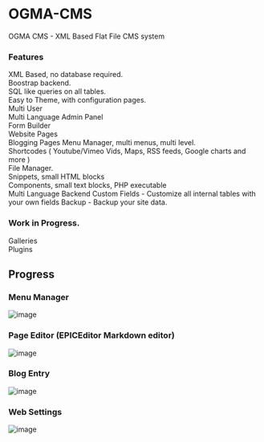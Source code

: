 OGMA-CMS
========

OGMA CMS - XML Based Flat File CMS system

### Features 

XML Based, no database required.  
Boostrap backend.   
SQL like queries on all tables.  
Easy to Theme, with configuration pages.  
Multi User  
Multi Language Admin Panel  
Form Builder  
Website Pages  
Blogging Pages
Menu Manager, multi menus, multi level.  
Shortcodes ( Youtube/Vimeo Vids, Maps, RSS feeds, Google charts and more )   
File Manager.  
Snippets, small HTML blocks  
Components, small text blocks, PHP executable  
Multi Language Backend
Custom Fields - Customize all internal tables with your own fields
Backup - Backup your site data. 


### Work in Progress.

Galleries  
Plugins    

## Progress

### Menu Manager
![image](http://www.ogmacms.com/docimages/menus.jpg)

### Page Editor (EPICEditor Markdown editor) 
![image](http://www.ogmacms.com/docimages/editor.jpg)

### Blog Entry
![image](http://www.ogmacms.com/docimages/blog.jpg)

### Web Settings
![image](http://www.ogmacms.com/docimages/settings.jpg)
